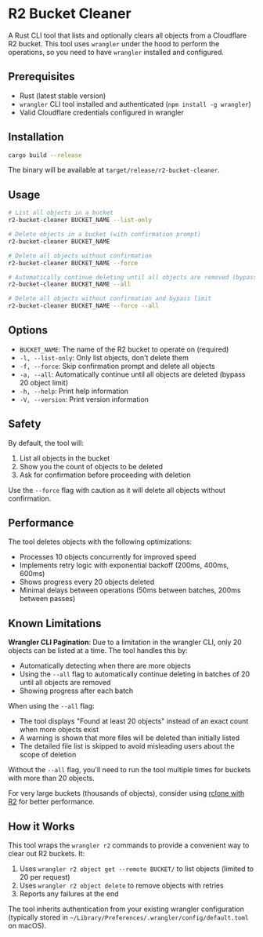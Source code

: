 # R2 Bucket Cleaner

A Rust CLI tool that lists and optionally clears all objects from a Cloudflare R2 bucket. This tool uses `wrangler` under the hood to perform the operations, so you need to have `wrangler` installed and configured.

## Prerequisites

- Rust (latest stable version)
- `wrangler` CLI tool installed and authenticated (`npm install -g wrangler`)
- Valid Cloudflare credentials configured in wrangler

## Installation

```bash
cargo build --release
```

The binary will be available at `target/release/r2-bucket-cleaner`.

## Usage

```bash
# List all objects in a bucket
r2-bucket-cleaner BUCKET_NAME --list-only

# Delete objects in a bucket (with confirmation prompt)
r2-bucket-cleaner BUCKET_NAME

# Delete all objects without confirmation
r2-bucket-cleaner BUCKET_NAME --force

# Automatically continue deleting until all objects are removed (bypass 20 object limit)
r2-bucket-cleaner BUCKET_NAME --all

# Delete all objects without confirmation and bypass limit
r2-bucket-cleaner BUCKET_NAME --force --all
```

## Options

- `BUCKET_NAME`: The name of the R2 bucket to operate on (required)
- `-l, --list-only`: Only list objects, don't delete them
- `-f, --force`: Skip confirmation prompt and delete all objects
- `-a, --all`: Automatically continue until all objects are deleted (bypass 20 object limit)
- `-h, --help`: Print help information
- `-V, --version`: Print version information

## Safety

By default, the tool will:
1. List all objects in the bucket
2. Show you the count of objects to be deleted
3. Ask for confirmation before proceeding with deletion

Use the `--force` flag with caution as it will delete all objects without confirmation.

## Performance

The tool deletes objects with the following optimizations:
- Processes 10 objects concurrently for improved speed
- Implements retry logic with exponential backoff (200ms, 400ms, 600ms)
- Shows progress every 20 objects deleted
- Minimal delays between operations (50ms between batches, 200ms between passes)

## Known Limitations

**Wrangler CLI Pagination**: Due to a limitation in the wrangler CLI, only 20 objects can be listed at a time. The tool handles this by:
- Automatically detecting when there are more objects
- Using the `--all` flag to automatically continue deleting in batches of 20 until all objects are removed
- Showing progress after each batch

When using the `--all` flag:
- The tool displays "Found at least 20 objects" instead of an exact count when more objects exist
- A warning is shown that more files will be deleted than initially listed
- The detailed file list is skipped to avoid misleading users about the scope of deletion

Without the `--all` flag, you'll need to run the tool multiple times for buckets with more than 20 objects.

For very large buckets (thousands of objects), consider using [rclone with R2](https://developers.cloudflare.com/r2/examples/rclone/) for better performance.

## How it Works

This tool wraps the `wrangler r2` commands to provide a convenient way to clear out R2 buckets. It:
1. Uses `wrangler r2 object get --remote BUCKET/` to list objects (limited to 20 per request)
2. Uses `wrangler r2 object delete` to remove objects with retries
3. Reports any failures at the end

The tool inherits authentication from your existing wrangler configuration (typically stored in `~/Library/Preferences/.wrangler/config/default.toml` on macOS).